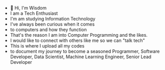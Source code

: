 - 👋 Hi, I'm Wisdom
- I am a Tech Enthusiast
- I'm am studying Information Technology
- I've always been curious when it comes
- to computers and how they function
- That's the reason I am into Computer Programming and the likes.
- I would like to connect with others like me so we can "talk tech"
- This is where I upload all my codes
- to document my journey to become a seasoned 
Programmer, Software Developer, Data Scientist,
Machine Learning Engineer, Senior Lead Developer

<!---
WisdomAmuzu/WisdomAmuzu is a ✨ special ✨ repository because its `README.md` (this file) appears on your GitHub profile.
You can click the Preview link to take a look at your changes.
--->
